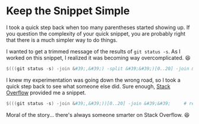 # Keep the Snippet Simple


I took a quick step back when too many parentheses started showing up.
If you question the complexity of your quick snippet, you are probably right that there is a much simpler way to do things.

I wanted to get a trimmed message of the results of `git status -s`.
As I worked on this snippet, I realized it was becoming way overcomplicated. 😆

```powershell
$(((git status -s) -join &#39;,&#39;) -split &#39;&#39;)[0..20] -join &#39;&#39;
```

I knew my experimentation was going down the wrong road, so I took a quick step back to see what someone else did.
Sure enough, [Stack Overflow](https://stackoverflow.com/a/30856340/68698) provided me a snippet.

```powershell
$(((git status -s) -join &#39;,&#39;))[0..20] -join &#39;&#39;     # returns the string &#39;12345&#39;
```

Moral of the story... there&#39;s always someone smarter on Stack Overflow. 😆

